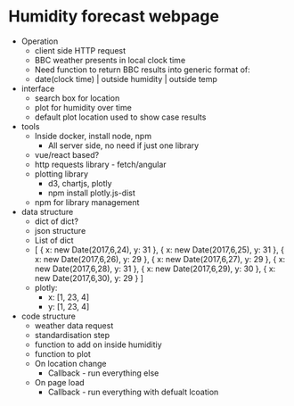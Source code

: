 # Humidity forecast webpage


*   Operation
    *   client side HTTP request
    *   BBC weather presents in local clock time
    *   Need function to return BBC results into generic format of:
    *   date(clock time) | outside humidity | outside temp
*   interface
    *   search box for location
    *   plot for humidity over time
    *   default plot location used to show case results
*   tools
    *   Inside docker, install node, npm
        *   All server side, no need if just one library
    *   vue/react based?
    *   http requests library - fetch/angular
    *   plotting library
        *   d3, chartjs, plotly
        *   npm install plotly.js-dist
    *   npm for library management
*   data structure
    *   dict of dict?
    *   json structure
    *   List of dict
    *   [
			{ x: new Date(2017,6,24), y: 31 },
			{ x: new Date(2017,6,25), y: 31 },
			{ x: new Date(2017,6,26), y: 29 },
			{ x: new Date(2017,6,27), y: 29 },
			{ x: new Date(2017,6,28), y: 31 },
			{ x: new Date(2017,6,29), y: 30 },
			{ x: new Date(2017,6,30), y: 29 }
		]
    *   plotly:
        *   x: [1, 23, 4]
        *   y: [1, 23, 4]
*   code structure
    *   weather data request
    *   standardisation step
    *   function to add on inside humiditiy
    *   function to plot
    *   On location change
        *   Callback - run everything else
    *   On page load
        *   Callback - run everything with defualt lcoation
